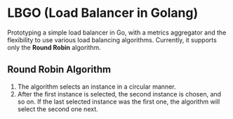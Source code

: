 # LBGO (Load Balancer in Golang)

Prototyping a simple load balancer in Go, with a metrics aggregator and the flexibility to use various load balancing algorithms. Currently, it supports only the **Round Robin** algorithm.

## Round Robin Algorithm
1. The algorithm selects an instance in a circular manner.
2. After the first instance is selected, the second instance is chosen, and so on. If the last selected instance was the first one, the algorithm will select the second one next.
